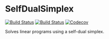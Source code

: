 # SelfDualSimplex

[![Build Status](https://travis-ci.com/SupplyChef/SelfDualSimplex.svg?branch=master)](https://travis-ci.com/SupplyChef/SelfDualSimplex)
[![Build Status](https://ci.appveyor.com/api/projects/status/github/SupplyChef/SelfDualSimplex.jl?svg=true)](https://ci.appveyor.com/project/SupplyChef/SelfDualSimplex-jl)
[![Codecov](https://codecov.io/gh/SupplyChef/SelfDualSimplex.jl/branch/master/graph/badge.svg)](https://codecov.io/gh/SupplyChef/SelfDualSimplex.jl)

Solves linear programs using a self-dual simplex.